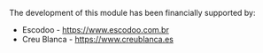 The development of this module has been financially supported by:

- Escodoo - <https://www.escodoo.com.br>
- Creu Blanca - <https://www.creublanca.es>
